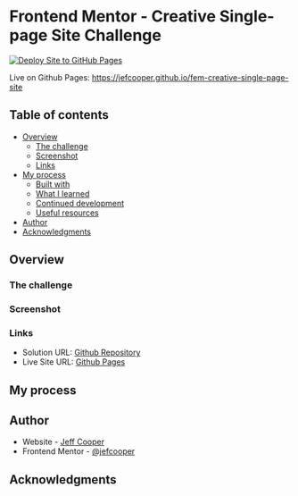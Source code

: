 # Frontend Mentor - Creative Single-page Site Challenge

[![Deploy Site to GitHub Pages](https://github.com/jefcooper/fem-creative-single-page-site/actions/workflows/static.yml/badge.svg)](https://github.com/jefcooper/fem-creative-single-page-site/actions/workflows/static.yml)

Live on Github Pages: https://jefcooper.github.io/fem-creative-single-page-site

## Table of contents

- [Overview](#overview)
  - [The challenge](#the-challenge)
  - [Screenshot](#screenshot)
  - [Links](#links)
- [My process](#my-process)
  - [Built with](#built-with)
  - [What I learned](#what-i-learned)
  - [Continued development](#continued-development)
  - [Useful resources](#useful-resources)
- [Author](#author)
- [Acknowledgments](#acknowledgments)

## Overview

### The challenge

### Screenshot

### Links

- Solution URL: [Github Repository](https://github.com/jefcooper/fem-creative-single-page-site)
- Live Site URL: [Github Pages](https://jefcooper.github.io/fem-creative-single-page-site)

## My process

## Author

- Website - [Jeff Cooper](https://jefcooper.github.io)
- Frontend Mentor - [@jefcooper](https://www.frontendmentor.io/profile/jefcooper)

## Acknowledgments

